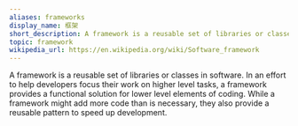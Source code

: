 ```yaml
---
aliases: frameworks
display_name: 框架
short_description: A framework is a reusable set of libraries or classes in software.
topic: framework
wikipedia_url: https://en.wikipedia.org/wiki/Software_framework
---
```

A framework is a reusable set of libraries or classes in software. In an effort to help developers focus their work on higher level tasks, a framework provides a functional solution for lower level elements of coding. While a framework might add more code than is necessary, they also provide a reusable pattern to speed up development.
